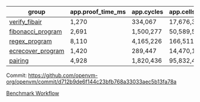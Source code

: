 | group | app.proof_time_ms | app.cycles | app.cells_used | leaf.proof_time_ms | leaf.cycles | leaf.cells_used |
| -- | -- | -- | -- | -- | -- | -- |
| [verify_fibair](https://github.com/openvm-org/openvm/blob/benchmark-results/benchmarks/verify_fibair-d712b9de6f144c23bfb768a33033aec5b13fa78a.md) | 1,270 |  334,067 |  17,676,398 |- | - | - |
| [fibonacci_program](https://github.com/openvm-org/openvm/blob/benchmark-results/benchmarks/fibonacci-d712b9de6f144c23bfb768a33033aec5b13fa78a.md) | 2,691 |  1,500,277 |  50,589,503 | 3,775 |  1,263,276 |  70,283,348 |
| [regex_program](https://github.com/openvm-org/openvm/blob/benchmark-results/benchmarks/regex-d712b9de6f144c23bfb768a33033aec5b13fa78a.md) | 8,110 |  4,165,226 |  166,511,152 | 14,609 |  3,981,921 |  304,554,782 |
| [ecrecover_program](https://github.com/openvm-org/openvm/blob/benchmark-results/benchmarks/ecrecover-d712b9de6f144c23bfb768a33033aec5b13fa78a.md) | 1,420 |  289,447 |  14,470,186 | 12,776 |  2,988,554 |  244,252,654 |
| [pairing](https://github.com/openvm-org/openvm/blob/benchmark-results/benchmarks/pairing-d712b9de6f144c23bfb768a33033aec5b13fa78a.md) | 4,928 |  1,820,436 |  95,832,407 | 14,257 |  3,267,398 |  273,856,620 |


Commit: https://github.com/openvm-org/openvm/commit/d712b9de6f144c23bfb768a33033aec5b13fa78a

[Benchmark Workflow](https://github.com/openvm-org/openvm/actions/runs/14580316088)
